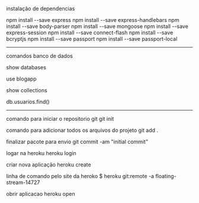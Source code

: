 instalação de dependencias

npm install --save express
npm install --save express-handlebars
npm install --save body-parser
npm install --save mongoose
npm install --save express-session
npm install --save connect-flash
npm install --save bcryptjs
npm install --save passport
npm install --save passport-local

*******************************

comandos banco de dados

show databases

use blogapp

show collections

db.usuarios.find()


*********************************


comando para iniciar o repositorio git
git init


comando para adicionar todos os arquivos do projeto
git add .


finalizar pacote para envio
git commit -am "initial commit"

logar na heroku
heroku login

criar nova aplicação
heroku create

linha de comando pelo site da heroko
$ heroku git:remote -a floating-stream-14727

obrir aplicacao
heroku open
